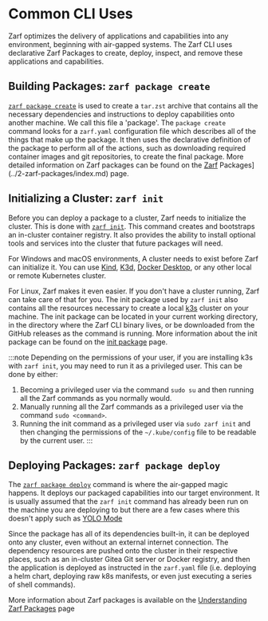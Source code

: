 # Common CLI Uses

Zarf optimizes the delivery of applications and capabilities into any environment, beginning with air-gapped systems. The Zarf CLI uses declarative Zarf Packages to create, deploy, inspect, and remove these applications and capabilities.

## Building Packages: `zarf package create`

[`zarf package create`](./100-cli-commands/zarf_package_create.md) is used to create a `tar.zst` archive that contains all the necessary dependencies and instructions to deploy capabilities onto another machine. We call this file a 'package'. The `package create` command looks for a `zarf.yaml` configuration file which describes all of the things that make up the package. It then uses the declarative definition of the package to perform all of the actions, such as downloading required container images and git repositories, to create the final package. More detailed information on Zarf packages can be found on the [Zarf](../2-zarf-packages/index.md) Packages](../2-zarf-packages/index.md) page.

## Initializing a Cluster: `zarf init`

<!-- TODO: Find a good place to talk about what the init command is doing (there's a lot of special magic sauce going on with that command) -->
<!-- TODO: Should we talk about the 'Zarf Agent - A Mutating Webhook' here? -->

Before you can deploy a package to a cluster, Zarf needs to initialize the cluster. This is done with [`zarf init`](./100-cli-commands/zarf_init.md). This command creates and bootstraps an in-cluster container registry. It also provides the ability to install optional tools and services into the cluster that future packages will need.

For Windows and macOS environments, A cluster needs to exist before Zarf can initialize it. You can use [Kind](https://kind.sigs.k8s.io/), [K3d](https://k3d.io/), [Docker Desktop](https://docs.docker.com/desktop/kubernetes/), or any other local or remote Kubernetes cluster.

For Linux, Zarf makes it even easier. If you don't have a cluster running, Zarf can take care of that for you. The init package used by `zarf init` also contains all the resources necessary to create a local [k3s](https://k3s.io/) cluster on your machine. The init package can be located in your current working directory, in the directory where the Zarf CLI binary lives, or be downloaded from the GitHub releases as the command is running. More information about the init package can be found on the [init package](../2-zarf-packages/3-the-zarf-init-package.md) page.

:::note
Depending on the permissions of your user, if you are installing k3s with `zarf init`, you may need to run it as a privileged user. This can be done by either:

1. Becoming a privileged user via the command `sudo su` and then running all the Zarf commands as you normally would.
2. Manually running all the Zarf commands as a privileged user via the command `sudo <command>`.
3. Running the init command as a privileged user via `sudo zarf init` and then changing the permissions of the `~/.kube/config` file to be readable by the current user.
   :::

## Deploying Packages: `zarf package deploy`

<!-- TODO: Write some docs (or redirect to other docs) describing when you would be able to do a `zarf package deploy` before a `zarf init` -->

The [`zarf package deploy`](./100-cli-commands/zarf_package_deploy.md) command is where the air-gapped magic happens. It deploys our packaged capabilities into our target environment. It is usually assumed that the `zarf init` command has already been run on the machine you are deploying to but there are a few cases where this doesn't apply such as [YOLO Mode](../../9-faq.md#what-is-yolo-mode-and-why-would-i-use-it)

Since the package has all of its dependencies built-in, it can be deployed onto any cluster, even without an external internet connection. The dependency resources are pushed onto the cluster in their respective places, such as an in-cluster Gitea Git server or Docker registry, and then the application is deployed as instructed in the `zarf.yaml` file (i.e. deploying a helm chart, deploying raw k8s manifests, or even just executing a series of shell commands).

More information about Zarf packages is available on the [Understanding Zarf Packages](../2-zarf-packages/1-zarf-packages.md) page
